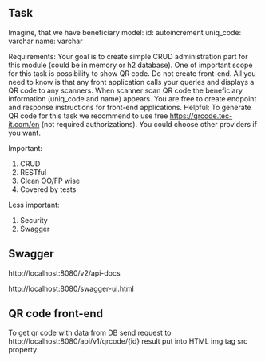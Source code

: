 ## Task
Imagine, that we have beneficiary model:
id: autoincrement
uniq_code: varchar
name: varchar

Requirements:
Your goal is to create simple CRUD administration part for this module (could be in memory or h2 database). One of important scope for this task is possibility to show QR code.
Do not create front-end.
All you need to know is that any front application calls your queries and displays a QR code to any scanners. When scanner scan QR code the beneficiary information (uniq_code and name) appears. You are free to create endpoint and response instructions for front-end applications.
Helpful:
To generate QR code for this task we recommend to use free https://qrcode.tec-it.com/en (not required authorizations). You could choose other providers if you want.

Important:
1.	CRUD
2.	RESTful
3.	Clean OO/FP wise
4.	Covered by tests

Less important:
1.	Security
2.	Swagger


## Swagger
http://localhost:8080/v2/api-docs

http://localhost:8080/swagger-ui.html

## QR code front-end

To get qr code with data from DB send request to
http://localhost:8080/api/v1/qrcode/{id}
result put into HTML img tag src property
